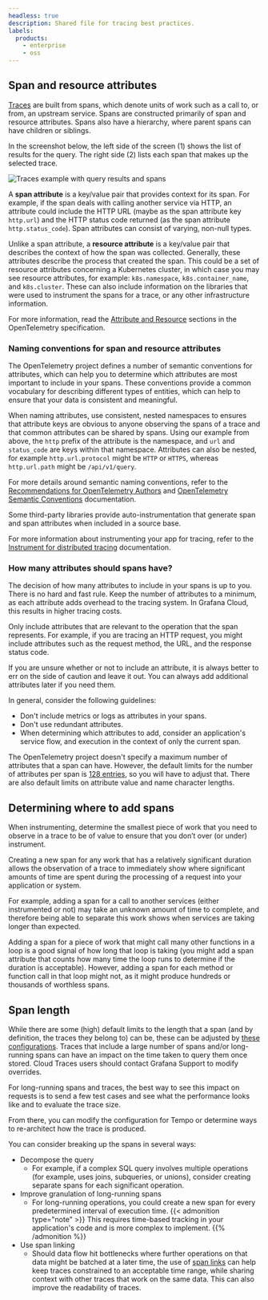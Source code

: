```yaml
---
headless: true
description: Shared file for tracing best practices.
labels:
  products:
    - enterprise
    - oss
---
```


[//]: # 'This file documents the best practices for tracing for Tempo.'
[//]: # 'This shared file is included in these locations:'
[//]: # '/grafana/docs/sources/datasources/tempo/best-practices.md'
[//]: # '/website/docs/grafana-cloud/data-configuration/traces/best-practices.md'
[//]: # '/tempo/docs/sources/tempo/operations/best-practices.md'
[//]: #
[//]: # 'If you make changes to this file, verify that the meaning and content are not changed in any place where the file is included.'
[//]: # 'Any links should be fully qualified and not relative: /docs/grafana/ instead of ../grafana/.'

## Span and resource attributes

[Traces](https://grafana.com/docs/tempo/<TEMPO_VERSION>/introduction/) are built from spans, which denote units of work such as a call to, or from, an upstream service. Spans are constructed primarily of span and resource attributes. 
Spans also have a hierarchy, where parent spans can have children or siblings.

In the screenshot below, the left side of the screen (1) shows the list of results for the query. The right side (2) lists each span that makes up the selected trace.

![Traces example with query results and spans](/static/img/docs/tempo/screenshot-trace-explore-spans-g10.png)

A **span attribute** is a key/value pair that provides context for its span. For example, if the span deals with calling another service via HTTP, an attribute could include the HTTP URL (maybe as the span attribute key `http.url`) and the HTTP status code returned (as the span attribute `http.status_code`). Span attributes can consist of varying, non-null types.

Unlike a span attribute, a **resource attribute** is a key/value pair that describes the context of how the span was collected. Generally, these attributes describe the process that created the span.
This could be a set of resource attributes concerning a Kubernetes cluster, in which case you may see resource attributes, for example: `k8s.namespace`, `k8s.container_name`, and `k8s.cluster`.
These can also include information on the libraries that were used to instrument the spans for a trace, or any other infrastructure information.

For more information, read the [Attribute and Resource](https://opentelemetry.io/docs/specs/otel/overview/) sections in the OpenTelemetry specification.

### Naming conventions for span and resource attributes

The OpenTelemetry project defines a number of semantic conventions for attributes, which can help you to determine which attributes are most important to include in your spans. These conventions provide a common vocabulary for describing different types of entities, which can help to ensure that your data is consistent and meaningful.

When naming attributes, use consistent, nested namespaces to ensures that attribute keys are obvious to anyone observing the spans of a trace and that common attributes can be shared by spans.
Using our example from above, the `http` prefix of the attribute is the namespace, and `url` and `status_code` are keys within that namespace.
Attributes can also be nested, for example `http.url.protocol` might be `HTTP` or `HTTPS`, whereas `http.url.path` might be `/api/v1/query`.

For more details around semantic naming conventions, refer to the [Recommendations for OpenTelemetry Authors](https://opentelemetry.io/docs/specs/otel/common/attribute-naming/#recommendations-for-opentelemetry-authors) and [OpenTelemetry Semantic Conventions](https://github.com/open-telemetry/semantic-conventions/blob/main/docs/README.md) documentation.

Some third-party libraries provide auto-instrumentation that generate span and span attributes when included in a source base.

For more information about instrumenting your app for tracing, refer to the [Instrument for distributed tracing](/docs/tempo/latest/getting-started/instrumentation/) documentation.

### How many attributes should spans have?

The decision of how many attributes to include in your spans is up to you. There is no hard and fast rule.
Keep the number of attributes to a minimum, as each attribute adds overhead to the tracing system.
In Grafana Cloud, this results in higher tracing costs.

Only include attributes that are relevant to the operation that the span represents. For example, if you are tracing an HTTP request, you might include attributes such as the request method, the URL, and the response status code.

If you are unsure whether or not to include an attribute, it is always better to err on the side of caution and leave it out. You can always add additional attributes later if you need them.

In general, consider the following guidelines:

- Don't include metrics or logs as attributes in your spans.
- Don't use redundant attributes.
- When determining which attributes to add, consider an application's service flow, and execution in the context of only the current span.

The OpenTelemetry project doesn't specify a maximum number of attributes that a span can have.
However, the default limits for the number of attributes per span is [128 entries](https://opentelemetry.io/docs/specs/otel/configuration/sdk-environment-variables/#attribute-limits), so you will have to adjust that. There are also default limits on attribute value and name character lengths.

## Determining where to add spans

When instrumenting, determine the smallest piece of work that you need to observe in a trace to be of value to ensure that you don’t over (or under) instrument.

Creating a new span for any work that has a relatively significant duration allows the observation of a trace to immediately show where significant amounts of time are spent during the processing of a request into your application or system.

For example, adding a span for a call to another services (either instrumented or not) may take an unknown amount of time to complete, and therefore being able to separate this work shows when services are taking longer than expected.

Adding a span for a piece of work that might call many other functions in a loop is a good signal of how long that loop is taking (you might add a span attribute that counts how many time the loop runs to determine if the duration is acceptable).
However, adding a span for each method or function call in that loop might not, as it might produce hundreds or thousands of worthless spans.

## Span length

While there are some (high) default limits to the length that a span (and by definition, the traces they belong to) can be, these can be adjusted by [these configurations](https://grafana.com/docs/tempo/<TEMPO_VERSION>/configuration/#ingestion-limits).
Traces that include a large number of spans and/or long-running spans can have an impact on the time taken to query them once stored.
Cloud Traces users should contact Grafana Support to modify overrides.

For long-running spans and traces, the best way to see this impact on requests is to send a few test cases and see what the performance looks like and to evaluate the trace size.

From there, you can modify the configuration for Tempo or determine ways to re-architect how the trace is produced.

You can consider breaking up the spans in several ways:
- Decompose the query
   - For example, if a complex SQL query involves multiple operations (for example, uses joins, subqueries, or unions), consider creating separate spans for each significant operation.
- Improve granulation of long-running spans
     - For long-running operations, you could create a new span for every predetermined interval of execution time.
        {{< admonition type="note" >}}
        This requires time-based tracking in your application's code and is more complex to implement.
        {{% /admonition %}}
- Use span linking
     - Should data flow hit bottlenecks where further operations on that data might be batched at a later time, the use of [span links](https://github.com/open-telemetry/opentelemetry-specification/blob/main/specification/overview.md#links-between-spans) can help keep traces constrained to an acceptable time range, while sharing context with other traces that work on the same data. This can also improve the readability of traces.
